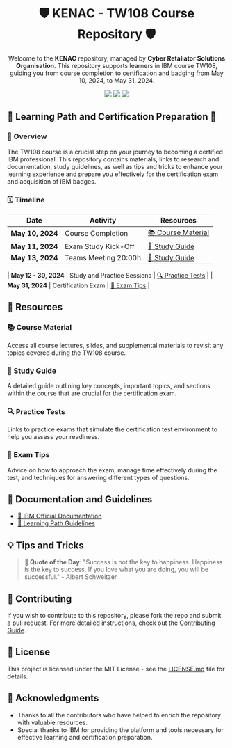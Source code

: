 <h1 align="center">🛡️ KENAC - TW108 Course Repository 🛡️</h1>

<p align="center">
    Welcome to the <strong>KENAC</strong> repository, managed by <strong>Cyber Retaliator Solutions Organisation</strong>. This repository supports learners in IBM course TW108, guiding you from course completion to certification and badging from May 10, 2024, to May 31, 2024.
</p>

<p align="center">
    <img src="https://img.shields.io/badge/Status-Active-green.svg?style=for-the-badge&logo=appveyor"/>
    <img src="https://img.shields.io/badge/IBM-Certified-blue.svg?style=for-the-badge&logo=appveyor"/>
    <img src="https://img.shields.io/badge/Course-TW108-brightgreen.svg?style=for-the-badge&logo=appveyor"/>
</p>

## 🌟 Learning Path and Certification Preparation 🌟

### 📘 Overview
The TW108 course is a crucial step on your journey to becoming a certified IBM professional. This repository contains materials, links to research and documentation, study guidelines, as well as tips and tricks to enhance your learning experience and prepare you effectively for the certification exam and acquisition of IBM badges.

### 🗓️ Timeline

| Date        | Activity                            | Resources                          |
|-------------|-------------------------------------|------------------------------------|
| **May 10, 2024** | Course Completion              | [📚 Course Material](#course-material) |
| **May 11, 2024** | Exam Study Kick-Off            | [📝 Study Guide](#study-guide)     |
| **May 13, 2024** | Teams Meeting 20:00h           | [📝 Study Guide](https://teams.microsoft.com/l/meetup-join/19%3ameeting_MjFhNTQ2MWQtN2UzMC00ZTVhLWI5NjctM2ViZWEwNzkwNDA2%40thread.v2/0?context=%7b%22Tid%22%3a%22972e8de4-e365-43a3-99ec-c86a0cc249e8%22%2c%22Oid%22%3a%221cc1634a-f8b6-4611-a3c3-be6ebfda6466%22%7d)    |

| **May 12 - 30, 2024** | Study and Practice Sessions | [🔍 Practice Tests](#practice-tests)   |
| **May 31, 2024** | Certification Exam             | [🎯 Exam Tips](#exam-tips)         |

## 🔗 Resources

### 📚 Course Material
Access all course lectures, slides, and supplemental materials to revisit any topics covered during the TW108 course.

### 📝 Study Guide
A detailed guide outlining key concepts, important topics, and sections within the course that are crucial for the certification exam.

### 🔍 Practice Tests
Links to practice exams that simulate the certification test environment to help you assess your readiness.

### 🎯 Exam Tips
Advice on how to approach the exam, manage time effectively during the test, and techniques for answering different types of questions.

## 📘 Documentation and Guidelines

- [🔗 IBM Official Documentation](https://www.ibm.com/docs/)
- [📖 Learning Path Guidelines](https://www.ibm.com/training/paths)

## 💡 Tips and Tricks

> **🌟 Quote of the Day**: "Success is not the key to happiness. Happiness is the key to success. If you love what you are doing, you will be successful." - Albert Schweitzer

## 🤝 Contributing

If you wish to contribute to this repository, please fork the repo and submit a pull request. For more detailed instructions, check out the [Contributing Guide](CONTRIBUTING.md).

## 📜 License

This project is licensed under the MIT License - see the [LICENSE.md](LICENSE.md) file for details.

## 💖 Acknowledgments

- Thanks to all the contributors who have helped to enrich the repository with valuable resources.
- Special thanks to IBM for providing the platform and tools necessary for effective learning and certification preparation.

